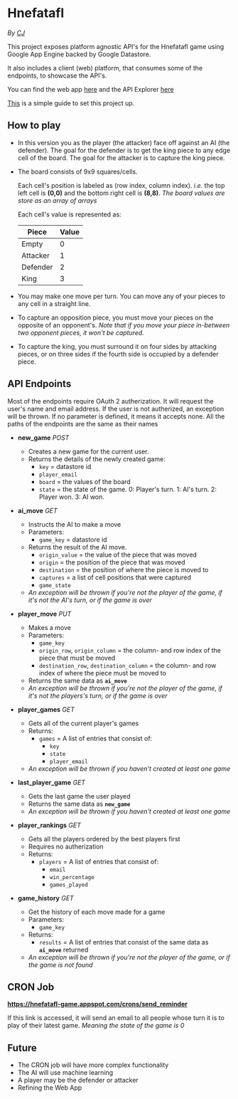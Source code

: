 # Hnefatafl

*By [CJ](https://github.com/vssrcj)*

This project exposes platform agnostic API's for the Hnefatafl game using Google App Engine backed by Google Datastore.

It also includes a client (web) platform, that consumes some of the endpoints, to showcase the API's.

You can find the web app [here](https://hnefatafl-game.appspot.com)
and the API Explorer [here](https://hnefatafl-game.appspot.com/_ah/api/explorer)

[This](https://github.com/vssrcj/hnefatafl-game/blob/master/SETUP.md) is a simple guide to set this project up.

## How to play

* In this version you as the player (the attacker) face off against an AI (the defender).
  The goal for the defender is to get the king piece to any edge cell of the board.
  The goal for the attacker is to capture the king piece.

* The board consists of 9x9 squares/cells. 
  
  Each cell's position is labeled as (row index, column index). *i.e.* the top left cell is **(0,0)** and the bottom right cell is **(8,8)**.  *The board values are store as an array of arrays*

  Each cell's value is represented as:
  
  Piece | Value
  --- | ---
  Empty | 0
  Attacker | 1
  Defender | 2
  King | 3
  
* You may make one move per turn.  You can move any of your pieces to any cell in a straight line.

* To capture an opposition piece, you must move your pieces on the opposite of an opponent's.
  *Note that if you move your piece in-between two opponent pieces, it won't be captured.*

* To capture the king, you must surround it on four sides by attacking pieces, or on three sides if the fourth side is occupied by a defender piece.

## API Endpoints

Most of the endpoints require OAuth 2 autherization.  It will request the user's name and email address.
If the user is not autherized, an exception will be thrown.
If no parameter is defined, it means it accepts none.
All the paths of the endpoints are the same as their names

* **new_game** *POST*
  * Creates a new game for the current user.
  * Returns the details of the newly created game:
    * ```key```           = datastore id
    * ```player_email```
    * ```board```         = the values of the board
    * ```state```         = the state of the game.  0: Player's turn. 1: AI's turn. 2: Player won. 3: AI won.
     
* **ai_move** *GET*
  * Instructs the AI to make a move
  * Parameters:
    * ```game_key```      = datastore id
  * Returns the result of the AI move.
    * ```origin_value```  = the value of the piece that was moved
    * ```origin```        = the position of the piece that was moved
    * ```destination```   = the position of where the piece is moved to
    * ```captures```      = a list of cell positions that were captured
    * ```game_state```
  *  *An exception will be thrown if you're not the player of the game, if it's not the AI's turn, or if the game is over*
     
* **player_move** *PUT*
  * Makes a move
  * Parameters:
    * ```game_key```
    * ```origin_row```, ```origin_column``` = the column- and row index of the piece that must be moved
    * ```destination_row```, ```destination_column``` = the column- and row index of where the piece must be moved to
  * Returns the same data as **```ai_move```**
  * *An exception will be thrown if you're not the player of the game, if it's not the players's turn, or if the game is over*

* **player_games** *GET*
  * Gets all of the current player's games
  * Returns:
    * ```games``` = A list of entries that consist of:
      * ```key```
      * ```state```
      * ```player_email```
  *  *An exception will be thrown if you haven't created at least one game*
    
* **last_player_game** *GET*
  * Gets the last game the user played
  * Returns the same data as **```new_game```**
  * *An exception will be thrown if you haven't created at least one game*
   
* **player_rankings** *GET*
  * Gets all the players ordered by the best players first
  * Requires no autherization
  * Returns:
    * ```players``` = A list of entries that consist of:
      * ```email```
      * ```win_percentage```
      * ```games_played```

* **game_history** *GET*
  * Get the history of each move made for a game
  * Parameters:
    * ```game_key```
  * Returns:
    * ```results``` = A list of entries that consist of the same data as **```ai_move```** returned
  * *An exception will be thrown if you're not the player of the game, or if the game is not found*
    
## CRON Job
 **https://hnefatafl-game.appspot.com/crons/send_reminder**

 If this link is accessed, it will send an email to all people whose turn it is to play of their latest game.  *Meaning the state of the game is 0*
 
## Future

* The CRON job will have more complex functionality
* The AI will use machine learning
* A player may be the defender or attacker
* Refining the Web App
